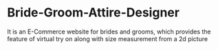 # Bride-Groom-Attire-Designer
It is an E-Commerce website for brides and grooms, which provides the feature of virtual try on along with size measurement from a 2d picture
